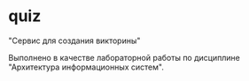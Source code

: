 # quiz
"Сервис для создания викторины"

Выполнено в качестве лабораторной работы по дисциплине "Архитектура информационных систем". 
